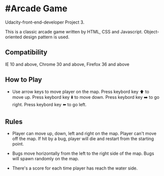 #Arcade Game
===================================

Udacity-front-end-developer Project 3.

This is a classic arcade game written by HTML, CSS and Javascript. Object-oriented design pattern is used.

## Compatibility

IE 10 and above, Chrome 30 and above, Firefox 36 and above

## How to Play

* Use arrow keys to move player on the map.
Press keybord key ⬆️ to move up.
Press keybord key ⬇️ to move down.
Press keybord key ➡️ to go right.
Press keybord key ⬅️ to go left.

## Rules

* Player can move up, down, left and right on the map. Player can't move off the map. If hit by a bug, player will die and restart from the starting point.

* Bugs move horizontally from the left to the right side of the map. Bugs will spawn randomly on the map.

* There's a score for each time player has reach the water side.
